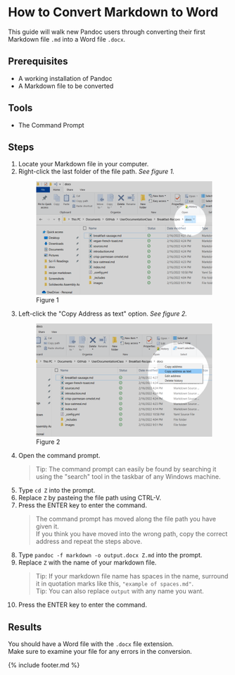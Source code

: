 # How to Convert Markdown to Word

This guide will walk new Pandoc users through converting their first Markdown file `.md` into a Word file `.docx`.  

## Prerequisites

- A working installation of Pandoc
- A Markdown file to be converted

## Tools

- The Command Prompt

## Steps

1. Locate your Markdown file in your computer.
1. Right-click the last folder of the file path. _See figure 1._
    <figure>
    <img src="select-last.png" alt="Picture of the end of the file path.">
    <figcaption>Figure 1</figcaption>
    </figure>
1. Left-click the "Copy Address as text" option. _See figure 2._
    <figure>
    <img src="copy-address.png" alt="Picture of the end of the file path.">
    <figcaption>Figure 2</figcaption>
    </figure>
1. Open the command prompt.  
    > Tip: The command prompt can easily be found by searching it using the "search" tool in the taskbar of any Windows machine.
1. Type `cd Z` into the prompt.
1. Replace `Z` by pasteing the file path using CTRL-V.
1. Press the ENTER key to enter the command.
    > The command prompt has moved along the file path you have given it.  
    > If you think you have moved into the wrong path, copy the correct address and repeat the steps above.
1. Type `pandoc -f markdown -o output.docx Z.md` into the prompt.
1. Replace `Z` with the name of your markdown file.
    > Tip: If your markdown file name has spaces in the name, surround it in quotation marks like this, `"example of spaces.md"`.  
    > Tip: You can also replace `output` with any name you want.
1. Press the ENTER key to enter the command.

## Results

You should have a Word file with the `.docx` file extension.  
Make sure to examine your file for any errors in the conversion.

{% include footer.md %}
